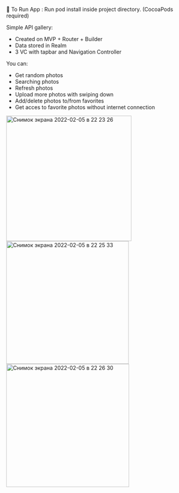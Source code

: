 🌱 To Run App : Run pod install inside project directory. (CocoaPods required)

Simple API gallery: 
- Created on MVP + Router + Builder
- Data stored in Realm
- 3 VC with tapbar and Navigation Controller

You can:
- Get random photos
- Searching photos
- Refresh photos
- Upload more photos with swiping down
- Add/delete photos to/from favorites
- Get acces to favorite photos without internet connection


<img width="333" alt="Снимок экрана 2022-02-05 в 22 23 26" src="https://user-images.githubusercontent.com/98735866/152654095-05c833f3-df66-4f72-8f40-0d1bd4bde0db.png">

<img width="326" alt="Снимок экрана 2022-02-05 в 22 25 33" src="https://user-images.githubusercontent.com/98735866/152654151-99b4630b-b785-46b1-ac47-7143ddc3dbfb.png">

<img width="327" alt="Снимок экрана 2022-02-05 в 22 26 30" src="https://user-images.githubusercontent.com/98735866/152654177-10239752-be16-48c8-bfee-2be6d8e1c259.png">
